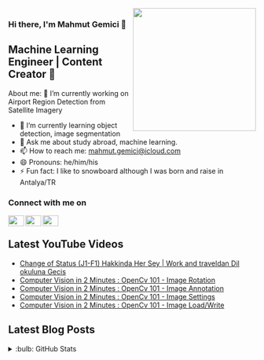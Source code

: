<img src = 'https://media.giphy.com/media/FoVzfcqCDSb7zCynOp/giphy.gif' align = "right" width = 250 hight = 250>

### Hi there, I'm Mahmut Gemici 👋

## Machine Learning Engineer | Content Creator 🤖

About me:
🔭 I’m currently working on Airport Region Detection from Satellite Imagery
- 🌱 I’m currently learning object detection, image segmentation
- 💬 Ask me about study abroad, machine learning.
- 📫 How to reach me: mahmut.gemici@icloud.com
- 😄 Pronouns: he/him/his
- ⚡ Fun fact: I like to snowboard although I was born and raise in Antalya/TR

### Connect with me on
[linkedin]: https://www.linkedin.com/in/mgemici/
[youtube]: https://www.youtube.com/c/MahmutGemici
[twitter]: https://twitter.com/mahmutgemicii
[<img height="22" width="32" src="https://unpkg.com/simple-icons@v7/icons/linkedin.svg" align = "left" />][linkedin]
[<img height="22" width="32" src="https://unpkg.com/simple-icons@v7/icons/youtube.svg" align = "left" />][youtube]
[<img height="22" width="32" src="https://unpkg.com/simple-icons@v7/icons/twitter.svg" align = "left" />][twitter]
<br />
## Latest YouTube Videos

<!-- YOUTUBE:START -->
- [Change of Status &lpar;J1-F1&rpar; Hakkinda Her Sey |  Work and traveldan Dil okuluna Gecis](https://www.youtube.com/watch?v=JnvUD7vFK4U)
- [Computer Vision in 2 Minutes : OpenCv 101 - Image Rotation](https://www.youtube.com/watch?v=_iKvvdIaD1M)
- [Computer Vision in 2 Minutes : OpenCv 101 - Image Annotation](https://www.youtube.com/watch?v=ndO8rwDTKs8)
- [Computer Vision in 2 Minutes : OpenCv 101 - Image Settings](https://www.youtube.com/watch?v=qcCDvuUDJsk)
- [Computer Vision in 2 Minutes : OpenCv 101 - Image Load/Write](https://www.youtube.com/watch?v=Z2OQDb6Vw_0)
<!-- YOUTUBE:END -->


## Latest Blog Posts

<!-- BLOG-POST-LIST:START -->
<!-- BLOG-POST-LIST:END -->










<details>
<summary>:bulb: GitHub Stats </summary>
<img src ="https://github-readme-stats.vercel.app/api?username=mahmutgemici0">
</details>
<br />